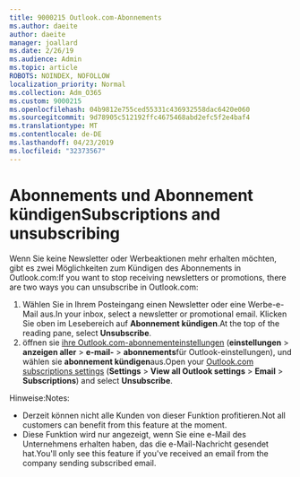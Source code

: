 ```yaml
---
title: 9000215 Outlook.com-Abonnements
ms.author: daeite
author: daeite
manager: joallard
ms.date: 2/26/19
ms.audience: Admin
ms.topic: article
ROBOTS: NOINDEX, NOFOLLOW
localization_priority: Normal
ms.collection: Adm_O365
ms.custom: 9000215
ms.openlocfilehash: 04b9812e755ced55331c436932558dac6420e060
ms.sourcegitcommit: 9d78905c512192ffc4675468abd2efc5f2e4baf4
ms.translationtype: MT
ms.contentlocale: de-DE
ms.lasthandoff: 04/23/2019
ms.locfileid: "32373567"
---
```

# <a name="subscriptions-and-unsubscribing"></a><span data-ttu-id="e2365-102">Abonnements und Abonnement kündigen</span><span class="sxs-lookup"><span data-stu-id="e2365-102">Subscriptions and unsubscribing</span></span>

<span data-ttu-id="e2365-103">Wenn Sie keine Newsletter oder Werbeaktionen mehr erhalten möchten, gibt es zwei Möglichkeiten zum Kündigen des Abonnements in Outlook.com:</span><span class="sxs-lookup"><span data-stu-id="e2365-103">If you want to stop receiving newsletters or promotions, there are two ways you can unsubscribe in Outlook.com:</span></span>

1. <span data-ttu-id="e2365-104">Wählen Sie in Ihrem Posteingang einen Newsletter oder eine Werbe-e-Mail aus.</span><span class="sxs-lookup"><span data-stu-id="e2365-104">In your inbox, select a newsletter or promotional email.</span></span> <span data-ttu-id="e2365-105">Klicken Sie oben im Lesebereich auf **Abonnement kündigen**.</span><span class="sxs-lookup"><span data-stu-id="e2365-105">At the top of the reading pane, select **Unsubscribe**.</span></span>
2. <span data-ttu-id="e2365-106">öffnen sie [ihre Outlook.com-abonnementeinstellungen](https://outlook.live.com/mail/options/mail/brandsSubscriptions) (**einstellungen** > **anzeigen aller** > **e-mail-** > **abonnements**für Outlook-einstellungen), und wählen sie **abonnement kündigen**aus.</span><span class="sxs-lookup"><span data-stu-id="e2365-106">Open your [Outlook.com subscriptions settings](https://outlook.live.com/mail/options/mail/brandsSubscriptions) (**Settings** > **View all Outlook settings** > **Email** > **Subscriptions**) and select **Unsubscribe**.</span></span>

<span data-ttu-id="e2365-107">Hinweise:</span><span class="sxs-lookup"><span data-stu-id="e2365-107">Notes:</span></span>

- <span data-ttu-id="e2365-108">Derzeit können nicht alle Kunden von dieser Funktion profitieren.</span><span class="sxs-lookup"><span data-stu-id="e2365-108">Not all customers can benefit from this feature at the moment.</span></span>
- <span data-ttu-id="e2365-109">Diese Funktion wird nur angezeigt, wenn Sie eine e-Mail des Unternehmens erhalten haben, das die e-Mail-Nachricht gesendet hat.</span><span class="sxs-lookup"><span data-stu-id="e2365-109">You'll only see this feature if you've received an email from the company sending subscribed email.</span></span>
